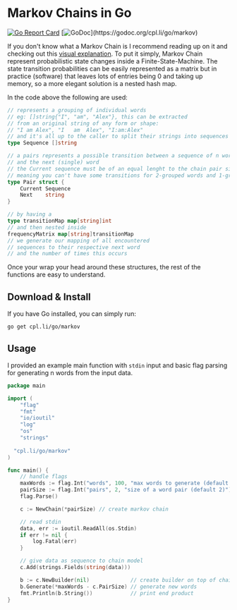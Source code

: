 # Markov Chains in Go

[![Go Report Card](https://goreportcard.com/badge/cpl.li/go/markov)](https://goreportcard.com/report/cpl.li/go/markov)
[![GoDoc](https://img.shields.io/badge/godoc-reference-5272B4.svg?)](https://godoc.org/cpl.li/go/markov)

If you don't know what a Markov Chain is I recommend reading up on it and checking out this [visual explanation](http://setosa.io/ev/markov-chains/). To put it simply, Markov Chain represent probabilistic state changes inside a Finite-State-Machine. The state transition probabilities can be easily represented as a matrix but in practice (software) that leaves lots of entries being 0 and taking up memory, so a more elegant solution is a nested hash map.

In the code above the following are used:

```go
// represents a grouping of individual words
// eg: []string{"I", "am", "Alex"}, this can be extracted
// from an original string of any form or shape:
// "I am Alex", "I   am  Alex", "I:am:Alex"
// and it's all up to the caller to split their strings into sequences
type Sequence []string
```


```go
// a pairs represents a possible transition between a sequence of n words
// and the next (single) word
// the Current sequence must be of an equal lenght to the chain pair size
// meaning you can't have some transitions for 2-grouped words and 1-grouped words
type Pair struct {
	Current Sequence
	Next    string
}
```

```go
// by having a
type transitionMap map[string]int
// and then nested inside
frequencyMatrix map[string]transitionMap
// we generate our mapping of all encountered
// sequences to their respective next word
// and the number of times this occurs
```

Once your wrap your head around these structures, the rest of the functions are easy to understand.

## Download & Install

If you have Go installed, you can simply run:

```shell
go get cpl.li/go/markov
```

## Usage

I provided an example main function with `stdin` input and basic flag parsing for generating n words from the input data.

```go
package main

import (
	"flag"
	"fmt"
	"io/ioutil"
	"log"
	"os"
	"strings"
  
  "cpl.li/go/markov"
)

func main() {
	// handle flags
	maxWords := flag.Int("words", 100, "max words to generate (default 100)")
	pairSize := flag.Int("pairs", 2, "size of a word pair (default 2)")
	flag.Parse()

	c := NewChain(*pairSize) // create markov chain

	// read stdin
	data, err := ioutil.ReadAll(os.Stdin)
	if err != nil {
		log.Fatal(err)
	}

	// give data as sequence to chain model
	c.Add(strings.Fields(string(data)))

	b := c.NewBuilder(nil)             // create builder on top of chain
	b.Generate(*maxWords - c.PairSize) // generate new words
	fmt.Println(b.String())            // print end product
}
```






